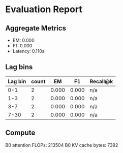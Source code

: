 # Evaluation Report

## Aggregate Metrics

- EM: 0.000
- F1: 0.000
- Latency: 0.110s

## Lag bins
| Lag bin | count | EM | F1 | Recall@k |
| ------- | ----- | --- | --- | -------- |
| 0-1 | 2 | 0.000 | 0.000 | n/a |
| 1-3 | 2 | 0.000 | 0.000 | n/a |
| 3-7 | 2 | 0.000 | 0.000 | n/a |
| 7-30 | 2 | 0.000 | 0.000 | n/a |

## Compute
B0 attention FLOPs: 213504
B0 KV cache bytes: 7392